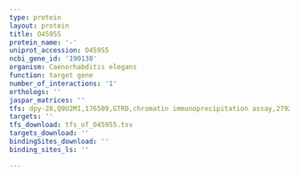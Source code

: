 ```yaml
---
type: protein
layout: protein
title: O45955
protein_name: '-'
uniprot_accession: O45955
ncbi_gene_id: '190130'
organism: Caenorhabditis elegans
function: target gene
number_of_interactions: '1'
orthologs: ''
jaspar_matrices: ''
tfs: dpy-28,Q9U2M1,176509,GTRD,chromatin immunoprecipitation assay,27924024%5Buid%5D,No
targets: ''
tfs_download: tfs_of_O45955.tsv
targets_download: ''
bindingSites_download: ''
binding_sites_ls: ''

---
```

